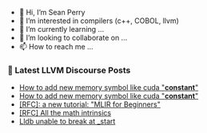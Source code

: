 - 👋 Hi, I’m Sean Perry
- 👀 I’m interested in compilers (c++, COBOL, llvm)
- 🌱 I’m currently learning ...
- 💞️ I’m looking to collaborate on ...
- 📫 How to reach me ...

<!---
s66perry/s66perry is a ✨ special ✨ repository because its `README.md` (this file) appears on your GitHub profile.
You can click the Preview link to take a look at your changes.
--->
### 📕 Latest LLVM Discourse Posts

<!-- DISCOURSE-LLVM:START -->
- [How to add new memory symbol like cuda &quot;__constant__&quot;](https://discourse.llvm.org/t/how-to-add-new-memory-symbol-like-cuda-constant/78284#post_4)
- [How to add new memory symbol like cuda &quot;__constant__&quot;](https://discourse.llvm.org/t/how-to-add-new-memory-symbol-like-cuda-constant/78284#post_3)
- [[RFC]: a new tutorial: &quot;MLIR for Beginners&quot;](https://discourse.llvm.org/t/rfc-a-new-tutorial-mlir-for-beginners/78273#post_3)
- [[RFC] All the math intrinsics](https://discourse.llvm.org/t/rfc-all-the-math-intrinsics/78294#post_10)
- [Lldb unable to break at _start](https://discourse.llvm.org/t/lldb-unable-to-break-at-start/78282#post_7)
<!-- DISCOURSE-LLVM:END -->
